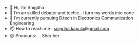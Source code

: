 - 👋 Hi, I’m Snigdha 
- 👀 I’m an skilled debater and techie...i turn my words into code
- 🌱 I’m currently pursuing B.tech in Electronics Communication Engineering
- 📫 How to reach me : snigdha.kapula@gmail.com
- 😄 Pronouns: ... She/ her



